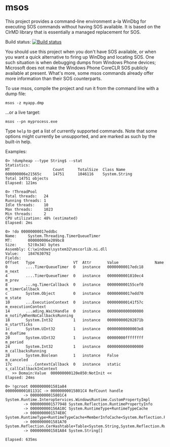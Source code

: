 # msos
This project provides a command-line environment a-la WinDbg for executing SOS commands without having SOS available. It is based on the ClrMD library that is essentially a managed replacement for SOS.

Build status: [![Build status](https://ci.appveyor.com/api/projects/status/gla95e3t81oodbvh?svg=true)](https://ci.appveyor.com/project/goldshtn/msos)

You should use this project when you don't have SOS available, or when you want a quick alternative to firing up WinDbg and locating SOS. One such situation is when debugging dumps from Windows Phone devices; Microsoft does not make the Windows Phone CoreCLR SOS publicly available at present. What's more, some msos commands already offer more information than their SOS counterparts.

To use msos, compile the project and run it from the command line with a dump file:

```msos -z myapp.dmp```

...or a live target:

```msos --pn myprocess.exe```

Type ```help``` to get a list of currently supported commands. Note that some options might currently be unsupported, and are marked as such by the built-in help.

Examples:

```
0> !dumpheap --type String$ --stat
Statistics:
MT                   Count      TotalSize  Class Name
000000006e21565c     14751      1046116    System.String
Total 14751 objects
Elapsed: 121ms

0> !ThreadPool
Total threads:   24
Running threads: 1
Idle threads:    10
Max threads:     1023
Min threads:     2
CPU utilization: 48% (estimated)
Elapsed: 2ms

0> !do 00000000017eddbc
Name:     System.Threading.TimerQueueTimer
MT:       000000006e209bc8
Size:     52(0x34) bytes
Assembly: C:\windows\system32\mscorlib.ni.dll
Value:    1847630792
Fields:
Offset   Type                 VT  Attr       Value                Name
0        ....TimerQueueTimer  0   instance   00000000017edc18     m_next
4        ....TimerQueueTimer  0   instance   0000000001810ec4     m_prev
8        ...ng.TimerCallback  0   instance   000000000155cef0     m_timerCallback
c        System.Object        0   instance   00000000017edd70     m_state
10       ...ExecutionContext  0   instance   000000000141f57c     m_executionContext
14       ...ading.WaitHandle  0   instance   0000000000000000     m_notifyWhenNoCallbacksRunning
18       System.Int32         1   instance   000000000202871b     m_startTicks
1c       System.UInt32        1   instance   00000000000003e8     m_dueTime
20       System.UInt32        1   instance   00000000ffffffff     m_period
24       System.Int32         1   instance   0000000000000000     m_callbacksRunning
28       System.Boolean       1   instance   False                m_canceled
17c      ....ContextCallback  0   instance   static               s_callCallbackInContext
   >> Domain:Value  000000000120e850:NotInit <<
Elapsed: 24ms

0> !gcroot 0000000001581a84
000000000101131C -> 00000000015801C4 RefCount handle
        -> 00000000015801C4 System.Runtime.InteropServices.WindowsRuntime.CustomPropertyImpl
        -> 0000000001577948 System.Reflection.RuntimePropertyInfo
        -> 000000000156A18C System.RuntimeType+RuntimeTypeCache
        -> 0000000001574E0C System.RuntimeType+RuntimeTypeCache+MemberInfoCache<System.Reflection.RuntimePropertyInfo>
        -> 0000000001581A70 System.Reflection.CerHashtable+Table<System.String,System.Reflection.RuntimePropertyInfo[]>
        -> 0000000001581A84 System.String[]

Elapsed: 635ms
```
